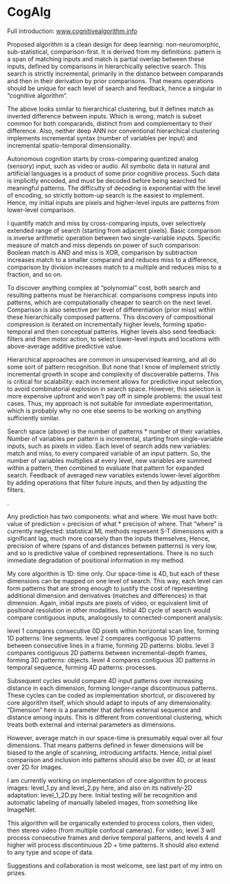 CogAlg
======

Full introduction: www.cognitivealgorithm.info

Proposed algorithm is a clean design for deep learning: non-neuromorphic, sub-statistical, comparison-first. It is derived from my definitions: pattern is a span of matching inputs and match is partial overlap between these inputs, defined by comparisons in hierarchically selective search. This search is strictly incremental, primarily in the distance between comparands and then in their derivation by prior comparisons. That means operations should be unique for each level of search and feedback, hence a singular in “cognitive algorithm“.

The above looks similar to hierarchical clustering, but it defines match as inverted difference between inputs. Which is wrong, match is subset common for both comparands, distinct from and complementary to their difference. Also, neither deep ANN nor conventional hierarchical clustering implements incremental syntax (number of variables per input) and incremental spatio-temporal dimensionality.

Autonomous cognition starts by cross-comparing quantized analog (sensory) input, such as video or audio. All symbolic data in natural and artificial languages is a product of some prior cognitive process. Such data is implicitly encoded, and must be decoded before being searched for meaningful patterns. The difficulty of decoding is exponential with the level of encoding, so strictly bottom-up search is the easiest to implement. Hence, my initial inputs are pixels and higher-level inputs are patterns from lower-level comparison.

I quantify match and miss by cross-comparing inputs, over selectively extended range of search (starting from adjacent pixels). Basic comparison is inverse arithmetic operation between two single-variable inputs. Specific measure of match and miss depends on power of such comparison: Boolean match is AND and miss is XOR, comparison by subtraction increases match to a smaller comparand and reduces miss to a difference, comparison by division increases match to a multiple and reduces miss to a fraction, and so on.

To discover anything complex at “polynomial” cost, both search and resulting patterns must be hierarchical: comparisons compress inputs into patterns, which are computationally cheaper to search on the next level. Comparison is also selective per level of differentiation (prior miss) within these hierarchically composed patterns. This discovery of compositional compression is iterated on incrementally higher levels, forming spatio-temporal and then conceptual patterns. Higher levels also send feedback: filters and then motor action, to select lower-level inputs and locations with above-average additive predictive value.

Hierarchical approaches are common in unsupervised learning, and all do some sort of pattern recognition. But none that I know of implement strictly incremental growth in scope and complexity of discoverable patterns. This is critical for scalability: each increment allows for predictive input selection, to avoid combinatorial explosion in search space. However, this selection is more expensive upfront and won’t pay off in simple problems: the usual test cases. Thus, my approach is not suitable for immediate experimentation, which is probably why no one else seems to be working on anything sufficiently similar.

Search space (above) is the number of patterns * number of their variables. Number of variables per pattern is incremental, starting from single-variable inputs, such as pixels in video. Each level of search adds new variables: match and miss, to every compared variable of an input pattern. So, the number of variables multiplies at every level, new variables are summed within a pattern, then combined to evaluate that pattern for expanded search. Feedback of averaged new variables extends lower-level algorithm by adding operations that filter future inputs, and then by adjusting the filters.

.

Any prediction has two components: what and where. We must have both: value of prediction = precision of what * precision of where. That “where” is currently neglected: statistical ML methods represent S-T dimensions with a significant lag, much more coarsely than the inputs themselves, Hence, precision of where (spans of and distances between patterns) is very low, and so is predictive value of combined representations. There is no such immediate degradation of positional information in my method.

My core algorithm is 1D: time only. Our space-time is 4D, but each of  these dimensions can be mapped on one level of search. This way, each level can form patterns that are strong enough to justify the cost of representing additional dimension and derivatives (matches and differences) in that dimension.
Again, initial inputs are pixels of video, or equivalent limit of positional resolution in other modalities.
Initial 4D cycle of search would compare contiguous inputs, analogously to connected-component analysis:

level 1 compares consecutive 0D pixels within horizontal scan line, forming 1D patterns: line segments.
level 2 compares contiguous 1D patterns between consecutive lines in a frame, forming 2D patterns: blobs.
level 3 compares contiguous 2D patterns between incremental-depth frames, forming 3D patterns: objects.
level 4 compares contiguous 3D patterns in temporal sequence, forming 4D patterns: processes.

Subsequent cycles would compare 4D input patterns over increasing distance in each dimension, forming longer-range discontinuous patterns. These cycles can be coded as implementation shortcut, or discovered by core algorithm itself, which should adapt to inputs of any dimensionality. “Dimension” here is a parameter that defines external sequence and distance among inputs. This is different from conventional clustering, which treats both external and internal parameters as dimensions.

However, average match in our space-time is presumably equal over all four dimensions. That means patterns defined in fewer dimensions will be biased to the angle of scanning, introducing artifacts. Hence, initial pixel comparison and inclusion into patterns should also be over 4D, or at least over 2D for images.

I am currently working on implementation of core algorithm to process images: level_1.py and level_2.py here,
and also on its natively-2D adaptation: level_1_2D.py here.
Initial testing will be recognition and automatic labeling of manually labeled images, from something like ImageNet.

This algorithm will be organically extended to process colors, then video, then stereo video (from multiple confocal cameras).
For video, level 3 will process consecutive frames and derive temporal patterns, and levels 4 and higher will process discontinuous 2D + time patterns. It should also extend to any type and scope of data.

Suggestions and collaboration is most welcome, see last part of my intro on prizes.



